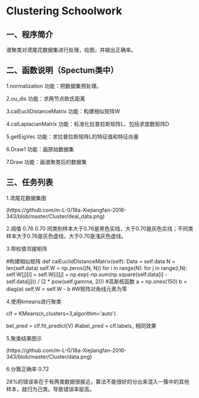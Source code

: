 <h1>Clustering Schoolwork</h1>
<h2>一、程序简介</h2>
谱聚类对鸢尾花数据集进行处理，绘图，并输出正确率。
<h2>二、函数说明（Spectum类中）</h2>
<p>1.normalization  功能：把数据集预处理。</p>
<p>2.ou_dis         功能：求两节点欧氏距离 </p>
<p>3.calEucliDistanceMatrix  功能：构建相似矩阵W</p>
<p>4.calLaplacianMatrix      功能：标准化拉普拉斯矩阵L，包括求度数矩阵D</p>
<p>5.getEigVec      功能：求拉普拉斯矩阵L的特征值和特征向量</p>
<p>6.Draw1          功能：画原始数据集</p>
<p>7.Draw           功能：画谱聚类后的数据集</p>
<h2>三、任务列表</h2>
1.鸢尾花数据集图
<p>(https://github.com/m-L-0/18a-Xiejiangfan-2016-343/blob/master/Cluster/deal_data.png)</p>
<p>2.阈值 0.76 0.70   同类别样本大于0.76是黑色实线，大于0.70是灰色实线；不同类样本大于0.76是灰色虚线，大于0.70是浅灰色虚线。</p>
<p>3.带权值邻接矩阵</p>
   #构建相似矩阵
    def calEuclidDistanceMatrix(self):
        Data = self.data
        N = len(self.data)
        self.W = np.zeros((N, N))
        for i in range(N):
            for j in range(i,N):
                self.W[j][i] = self.W[i][j] = np.exp(-np.sum(np.square(self.data[i] - self.data[j])) / (2 * pow(self.gamma, 2))) #高斯核函数
        a = np.ones(150)
        b = diag(a) 
        self.W = self.W - b #W矩阵对角线元素为零
<p>4.使用kmeans进行聚类</p>
  <p>clf = KMeans(n_clusters=3,algorithm='auto')</p>
  <p>bel_pred = clf.fit_predict(V) #label_pred = clf.labels_ 相同效果</p>
<p>5.聚类结果图示</p></p>
 <p>(https://github.com/m-L-0/18a-Xiejiangfan-2016-343/blob/master/Cluster/data.png)</p>
<p>6.分簇正确率 0.72</p>
  <p>28%的错误率在于有两类数据很接近，算法不能很好的分出来混入一簇中的其他样本，就归为己类。导致错误率挺高。</p>
